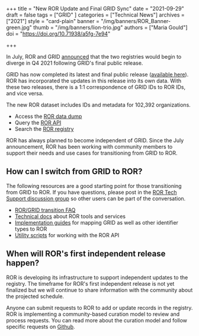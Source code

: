 +++
title = "New ROR Update and Final GRID Sync"
date = "2021-09-29"
draft = false
tags = ["GRID" ]
categories = ["Technical News"]
archives = ["2021"]
style = "card-plain"
banner = "/img/banners/ROR_Banner-green.jpg"
thumb = "/img/banners/lion-trio.jpg"
authors = ["Maria Gould"]
doi = "https://doi.org/10.71938/a5fg-7e94"

+++

In July, ROR and GRID [announced](/blog/2021-07-12-ror-grid-the-way-forward) that the two registries would begin to diverge in Q4 2021 following GRID's final public release.

GRID has now completed its latest and final public release ([available here](https://grid.ac/downloads)). ROR has incorporated the updates in this release into its own data. With these two releases, there is a 1:1 correspondence of GRID IDs to ROR IDs, and vice versa.

The new ROR dataset includes IDs and metadata for 102,392 organizations.

- Access the [ROR data dump](https://doi.org/10.5281/zenodo.5534442.)
- Query the [ROR API](https://api.ror.org/organizations)
- Search the [ROR registry](https://ror.org/search)

ROR has always planned to become independent of GRID. Since the July announcement, ROR has been working with community members to support their needs and use cases for transitioning from GRID to ROR.    

## How can I switch from GRID to ROR?
The following resources are a good starting point for those transitioning from GRID to ROR. If you have questions, please post in the [ROR Tech Support discussion group](https://groups.google.com/a/ror.org/g/ror-api-users) so other users can be part of the conversation.

- [ROR/GRID transition FAQ](https://ror.readme.io/docs/grid)
- [Technical docs](https://ror.readme.io/docs/rest-api) about ROR tools and services
- [Implementation guides](https://ror.readme.io/docs/mapping) for mapping GRID as well as other identifier types to ROR
- [Utility scripts](https://github.com/ror-community/ror-utilities) for working with the ROR API

## When will ROR's first independent release happen?
ROR is developing its infrastructure to support independent updates to the registry. The timeframe for ROR's first independent release is not yet finalized but we will continue to share information with the community about the projected schedule.

Anyone can submit requests to ROR to add or update records in the registry. ROR is implementing a community-based curation model to review and process requests. You can read more about the curation model and follow specific requests on [Github](https://github.com/ror-community/ror-updates/issues).
